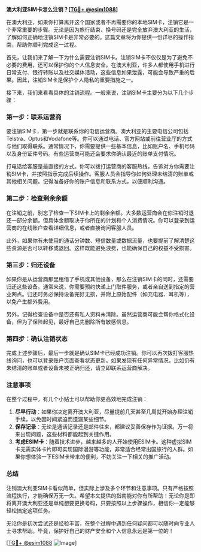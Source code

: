 **澳大利亚SIM卡怎么注销？[[TG💪+ @esim1088](https://t.me/s/esim1088)]**

在澳大利亚，如果你打算离开这个国家或者不再需要你的本地SIM卡，注销它是一个非常重要的步骤。无论是因为旅行结束、换号码还是完全放弃澳大利亚的生活，了解如何正确地注销SIM卡是非常必要的。这篇文章将为你提供一份详尽的操作指南，帮助你顺利完成这一过程。

首先，让我们来了解一下为什么需要注销SIM卡。注销SIM卡不仅仅是为了避免不必要的费用，还可以保护你的个人信息安全。在澳大利亚，许多人都使用手机进行日常支付、银行转账以及社交媒体活动，这些信息如果泄露，可能会导致严重的后果。因此，注销SIM卡是保护个人隐私的重要措施之一。

接下来，我们来看看具体的注销流程。一般来说，注销SIM卡主要分为以下几个步骤：

### 第一步：联系运营商

要注销SIM卡，第一步就是联系你的电信运营商。澳大利亚的主要电信公司包括Telstra、Optus和Vodafone等。你可以通过电话、官方网站或前往营业厅的方式与他们取得联系。通常情况下，你需要提供一些基本信息，比如账户名、手机号码以及身份证件号码。有些运营商可能还会要求你确认最近的账单支付情况。

打电话给客服是最直接的方式。你可以拨打运营商的客服热线，告诉对方你需要注销SIM卡，并按照指示完成后续操作。客服人员会指导你如何处理未结清的账单或其他相关问题。记得准备好你的账户信息和联系方式，以便顺利沟通。

### 第二步：检查剩余余额

在注销之前，别忘了检查一下SIM卡上的剩余余额。大多数运营商会在你注销时退还一部分余额，但具体金额取决于你所在的计划和个人消费情况。你可以登录到运营商的在线账户查看详细信息，或者直接询问客服人员。

此外，如果你有未使用的通话分钟数、短信数量或数据流量，也要提前了解清楚这些资源是否可以转移或退回。这样既能避免浪费，也能确保自己的权益不受损害。

### 第三步：归还设备

如果你是从运营商那里租借了手机或其他设备，那么在注销SIM卡的同时，还需要归还这些设备。通常来说，你需要预约快递上门取件服务，或者亲自送到指定的营业网点。归还时务必保持设备完好无损，并附上原始配件（如充电器、耳机等），以免产生额外费用。

另外，记得检查设备中是否还有私人资料未清除。虽然运营商可能会帮你格式化设备，但为了保险起见，最好自己先删除所有敏感信息。

### 第四步：确认注销状态

完成上述步骤后，最后一步就是确认SIM卡已经成功注销。你可以再次拨打客服热线询问，也可以登录账户页面查看状态更新。如果发现有任何异常情况，比如仍有未结清的账单或者设备未被正确归还，请立即联系运营商解决。

### 注意事项

在整个过程中，有几个小贴士可以帮助你更高效地完成注销：

1. **尽早行动**：如果你决定离开澳大利亚，尽量提前几天甚至几周就开始办理注销手续，以免因时间紧迫而遗漏某些细节。
2. **保存记录**：无论是通话记录还是邮件往来，都建议妥善保存作为证据。万一将来出现问题，这些材料都能起到关键作用。
3. **考虑ESIM卡**：随着技术进步，越来越多的人开始使用ESIM卡。这种虚拟SIM卡无需实体卡片即可实现国际漫游等功能，非常适合经常出国旅行的人群。如果你想体验一下ESIM卡带来的便利，不妨关注一下相关的推广活动。

### 总结

注销澳大利亚SIM卡看似简单，但实际上涉及多个环节和注意事项。只有严格按照流程执行，才能确保万无一失。希望本文提供的指南能对你有所帮助！无论你是即将离开澳大利亚还是单纯想要更换号码，只要按照以上步骤操作，相信你一定能够轻松搞定这项任务。

无论你是初次尝试还是经验丰富，在整个过程中遇到任何疑问都可以随时向专业人士寻求帮助。毕竟，保护好自己的财产安全和个人信息永远是第一位的！

[[TG💪+ @esim1088](https://t.me/s/esim1088) ![Image](https://i.postimg.cc/4NQfJmqS/Snipaste-2025-05-13-00-14-12.png)]